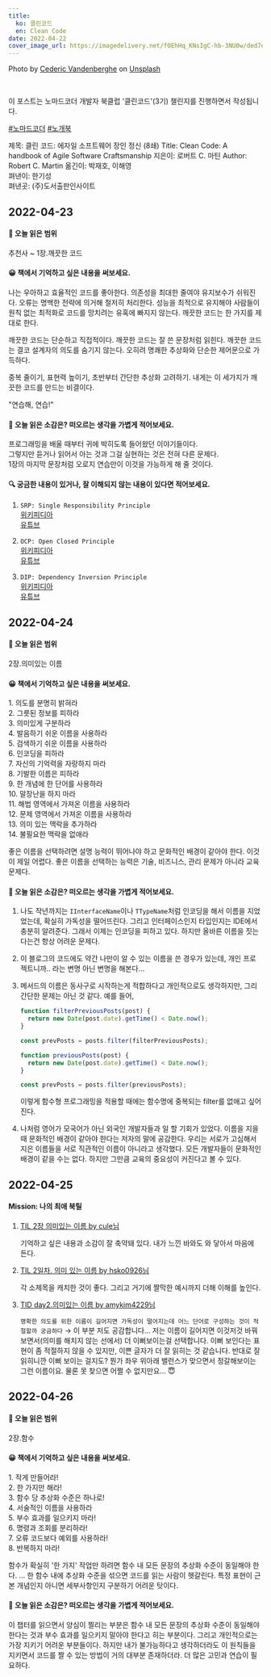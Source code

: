 ```yaml
---
title:
  ko: 클린코드
  en: Clean Code
date: 2022-04-22
cover_image_url: https://imagedelivery.net/fOEhHq_KNsIgC-hb-3NU0w/ded7e3db-6930-4b13-6f7a-8e80560e0700/post
---
```


Photo by <a href="https://unsplash.com/@cedericvandenberghe?utm_source=unsplash&utm_medium=referral&utm_content=creditCopyText" target="_blank" rel="noopener noreferrer">Cederic Vandenberghe</a> on <a href="https://unsplash.com/s/photos/castle?utm_source=unsplash&utm_medium=referral&utm_content=creditCopyText" target="_blank" rel="noopener noreferrer">Unsplash</a>

<br/>

이 포스트는 노마드코더 개발자 북클럽 '클린코드'(3기) 챌린지를 진행하면서 작성됩니다.

[#노마드코더](https://nomadcoders.co/) [#노개북](https://nomadcoders.co/clean-code)

<ui-lazy-image cfId="f830767e-75ee-4c96-8603-967fcfbf2900" />

<md-ko>제목: 클린 코드: 에자일 소프트웨어 장인 정신 (8쇄)</md-ko>
<md-en>Title: Clean Code: A handbook of Agile Software Craftsmanship</md-en>
<md-ko>지은이: 로버트 C. 마틴</md-ko>
<md-en>Author: Robert C. Martin</md-en>
옮긴이: 박재호, 이해영  
펴낸이: 한기성  
펴낸곳: (주)도서출판인사이트

<h2 id="day2">2022-04-23</h2>

#### 📖 오늘 읽은 범위

추천사 ~ 1장.깨끗한 코드

#### 😀 책에서 기억하고 싶은 내용을 써보세요.

<md-blockquote from="Bjarne Stroustrup, Clean Code (p.9)" colorScheme="emerald">나는 우아하고 효율적인 코드를 좋아한다. 의존성을 최대한 줄여야 유지보수가 쉬워진다. 오류는 명백한 전략에 의거해 철저히 처리한다. 성능을 최적으로 유지해야 사람들이 원칙 없는 최적화로 코드를 망치려는 유혹에 빠지지 않는다. 깨끗한 코드는 한 가지를 제대로 한다.</md-blockquote>

<md-blockquote from="Grady Booch, Clean Code (p.10)" colorScheme="emerald">깨끗한 코드는 단순하고 직접적이다. 깨끗한 코드는 잘 쓴 문장처럼 읽힌다. 깨끗한 코드는 결코 설계자의 의도를 숨기지 않는다. 오히려 명쾌한 추상화와 단순한 제어문으로 가득하다.</md-blockquote>

<md-blockquote from="Ron Jeffries, Clean Code (p.14)" colorScheme="emerald">중복 줄이기, 표현력 높이기, 초반부터 간단한 추상화 고려하기. 내게는 이 세가지가 깨끗한 코드를 만드는 비결이다.</md-blockquote>

<md-blockquote from="Clean Code (p.20)" colorScheme="emerald">"연습해, 연습!"</md-blockquote>

#### 🤔 오늘 읽은 소감은? 떠오르는 생각을 가볍게 적어보세요.

프로그래밍을 배울 때부터 귀에 박히도록 들어왔던 이야기들이다.  
그렇지만 듣거나 읽어서 아는 것과 그걸 실현하는 것은 전혀 다른 문제다.  
1장의 마지막 문장처럼 오로지 연습만이 이것을 가능하게 해 줄 것이다.

#### 🔍 궁금한 내용이 있거나, 잘 이해되지 않는 내용이 있다면 적어보세요.

1. `SRP: Single Responsibility Principle`  
   [위키피디아](https://en.wikipedia.org/wiki/Single-responsibility_principle)  
   [유튜브](https://www.youtube.com/watch?v=UQqY3_6Epbg)

2. `OCP: Open Closed Principle`  
   [위키피디아](https://en.wikipedia.org/wiki/Open%E2%80%93closed_principle)  
   [유튜브](https://www.youtube.com/watch?v=-ptMtJAdj40)

3. `DIP: Dependency Inversion Principle`  
   [위키피디아](https://en.wikipedia.org/wiki/Dependency_inversion_principle)  
   [유튜브](https://www.youtube.com/watch?v=9oHY5TllWaU)

<h2 id="day3">2022-04-24</h2>

#### 📖 오늘 읽은 범위

2장.의미있는 이름

#### 😀 책에서 기억하고 싶은 내용을 써보세요.

<md-blockquote from="Clean Code (p.22 ~ p.38)" colorScheme="emerald">1. 의도를 분명히 밝혀라<br/> 2. 그릇된 정보를 피하라<br/> 3. 의미있게 구분하라<br/> 4. 발음하기 쉬운 이름을 사용하라<br/> 5. 검색하기 쉬운 이름을 사용하라<br/> 6. 인코딩을 피하라 <br/> 7. 자신의 기억력을 자랑하지 마라 <br/> 8. 기발한 이름은 피하라 <br/> 9. 한 개념에 한 단어를 사용하라 <br/> 10. 말장난을 하지 마라 <br/> 11. 해법 영역에서 가져온 이름을 사용하라 <br/> 12. 문제 영역에서 가져온 이름을 사용하라 <br/> 13. 의미 있는 맥락을 추가하라 <br/> 14. 불필요한 맥락을 없애라<br/></md-blockquote>

<md-blockquote from="Clean Code (p.38)" colorScheme="emerald">좋은 이름을 선택하려면 설명 능력이 뛰어나야 하고 문화적인 배경이 같아야 한다. 이것이 제일 어렵다. 좋은 이름을 선택하는 능력은 기술, 비즈니스, 관리 문제가 아니라 교육 문제다.</md-blockquote>

#### 🤔 오늘 읽은 소감은? 떠오르는 생각을 가볍게 적어보세요.

1. 나도 작년까지는 `IInterfaceName`이나 `TTypeName`처럼 인코딩을 해서 이름을 지었었는데, 확실히 가독성을 떨어뜨린다. 그리고 인터페이스인지 타입인지는 IDE에서 충분히 알려준다. 그래서 이제는 인코딩을 피하고 있다. 하지만 올바른 이름을 짓는다는건 항상 어려운 문제다.

2. 이 블로그의 코드에도 약간 나만이 알 수 있는 이름을 쓴 경우가 있는데, 개인 프로젝트니까.. 라는 변명 아닌 변명을 해본다...

3. 메서드의 이름은 동사구로 시작하는게 적합하다고 개인적으로도 생각하지만, 그리 간단한 문제는 아닌 것 같다. 예를 들어,

   ```ts
   function filterPreviousPosts(post) {
     return new Date(post.date).getTime() < Date.now();
   }

   const prevPosts = posts.filter(filterPreviousPosts);
   ```

   ```ts
   function previousPosts(post) {
     return new Date(post.date).getTime() < Date.now();
   }

   const prevPosts = posts.filter(previousPosts);
   ```

   이렇게 함수형 프로그래밍을 적용할 때에는 함수명에 중복되는 filter를 없애고 싶어진다.

4. 나처럼 영어가 모국어가 아닌 외국인 개발자들과 일 할 기회가 있었다. 이름을 지을 때 문화적인 배경이 같아야 한다는 저자의 말에 공감한다. 우리는 서로가 고심해서 지은 이름들을 서로 직관적인 이름이 아니라고 생각했다. 모든 개발자들이 문화적인 배경이 같을 수는 없다. 하지만 그만큼 교육의 중요성이 커진다고 볼 수 있다.

<h2 id="day4">2022-04-25</h2>

#### Mission: 나의 최애 북틸

1. [TIL 2장 의미있는 이름 by cule님](https://nomadcoders.co/community/thread/4528)

   기억하고 싶은 내용과 소감이 잘 축약돼 있다. 내가 느낀 바와도 와 닿아서 마음에 든다.

2. [TIL 2일차. 의미 있는 이름 by hsko0926님](https://blog.naver.com/narnia0926/222710358559)

   각 소제목을 캐치한 것이 좋다. 그리고 거기에 짤막한 예시까지 더해 이해를 높인다.

3. [TID day2.의미있는 이름 by amykim4229님](https://nomadcoders.co/community/thread/4486)

   `명확한 의도를 위한 이름이 길어지면 가독성이 떨어지는데 어느 단어로 구성하는 것이 적절할까 궁금하다` &rarr; 이 부분 저도 공감합니다... 저는 이름이 길어지면 이것저것 바꿔보면서(의미를 해치지 않는 선에서) 더 이뻐보이는걸 선택합니다. 이뻐 보인다는 표현이 좀 적절하지 않을 수 있지만, 이쁜 글자가 더 잘 읽히는 것 같습니다. 반대로 잘 읽히니깐 이뻐 보이는 걸지도? 뭔가 좌우 위아래 밸런스가 맞으면서 정갈해보이는 그런 이름이요. 물론 못 찾으면 어쩔 수 없지만요... 😇

<h2 id="day5">2022-04-26</h2>

#### 📖 오늘 읽은 범위

2장.함수

#### 😀 책에서 기억하고 싶은 내용을 써보세요.

<md-blockquote from="Clean Code (p.42 ~ p.60)" colorScheme="emerald">1. 작게 만들어라!<br/> 2. 한 가지만 해라!<br/> 3. 함수 당 추상화 수준은 하나로!<br/> 4. 서술적인 이름을 사용하라<br/> 5. 부수 효과를 일으키지 마라!<br/> 6. 명령과 조회를 분리하라!<br/> 7. 오류 코드보다 예외를 사용하라!<br/> 8. 반복하지 마라!</md-blockquote>

<md-blockquote from="Clean Code (p.45 ~ p.46)" colorScheme="emerald">함수가 확실히 '한 가지' 작업만 하려면 함수 내 모든 문장의 추상화 수준이 동일해야 한다. ... 한 함수 내에 추상화 수준을 섞으면 코드를 읽는 사람이 헷갈린다. 특정 표현이 근본 개념인지 아니면 세부사항인지 구분하기 어려운 탓이다.</md-blockquote>

#### 🤔 오늘 읽은 소감은? 떠오르는 생각을 가볍게 적어보세요.

이 챕터를 읽으면서 양심이 찔리는 부분은 함수 내 모든 문장의 추상화 수준이 동일해야 한다는 것과 부수 효과를 일으키지 말아야 한다고 히는 부분이다. 그리고 개인적으로는 가장 지키기 어려운 부분들이다. 하지만 내가 불가능하다고 생각하더라도 이 원칙들을 지키면서 코드를 짤 수 있는 방법이 거의 대부분 존재하더라. 더 많은 고민과 연습이 필요하다.
